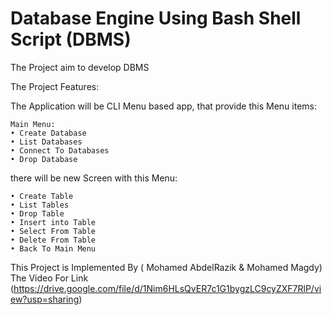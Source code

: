 
# Database Engine Using Bash Shell Script (DBMS)

The Project aim to develop DBMS 

The Project Features:

The Application will be CLI Menu based app,
    that provide this Menu items: 
    
    Main Menu:
    • Create Database
    • List Databases
    • Connect To Databases
    • Drop Database

there will be new Screen with this Menu:

    • Create Table
    • List Tables
    • Drop Table
    • Insert into Table
    • Select From Table
    • Delete From Table
    • Back To Main Menu

This Project is Implemented By ( Mohamed AbdelRazik & Mohamed Magdy)
The Video 
For Link (https://drive.google.com/file/d/1Nim6HLsQvER7c1G1bygzLC9cyZXF7RlP/view?usp=sharing)
